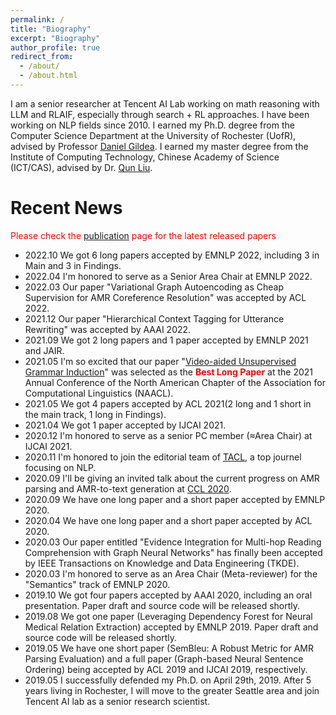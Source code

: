 ```yaml
---
permalink: /
title: "Biography"
excerpt: "Biography"
author_profile: true
redirect_from: 
  - /about/
  - /about.html
---
```


I am a senior researcher at Tencent AI Lab working on math reasoning with LLM and RLAIF, especially through search + RL approaches. I have been working on NLP fields since 2010. I earned my Ph.D. degree from the Computer Science Department at the University of Rochester (UofR), advised by Professor [Daniel Gildea](https://scholar.google.com/citations?user=AAJjmoIAAAAJ&hl=en). I earned my master degree from the Institute of Computing Technology, Chinese Academy of Science (ICT/CAS), advised by Dr. [Qun Liu](https://scholar.google.com.sg/citations?user=2HhiGzcAAAAJ&hl=en).

Recent News
======

<span style="color:red">Please check the [publication](https://freesunshine0316.github.io/publications/) page for the latest released papers</span>

* 2022.10  We got 6 long papers accepted by EMNLP 2022, including 3 in Main and 3 in Findings.
* 2022.04  I'm honored to serve as a Senior Area Chair at EMNLP 2022.
* 2022.03  Our paper "Variational Graph Autoencoding as Cheap Supervision for AMR Coreference Resolution" was accepted by ACL 2022.
* 2021.12  Our paper "Hierarchical Context Tagging for Utterance Rewriting" was accepted by AAAI 2022.
* 2021.09  We got 2 long papers and 1 paper accepted by EMNLP 2021 and JAIR.
* 2021.05  I'm so excited that our paper "[Video-aided Unsupervised Grammar Induction](https://arxiv.org/abs/2104.04369)" was selected as the <span style="color:red"><b>Best Long Paper</b></span> at the 2021 Annual Conference of the North American Chapter of the Association for Computational Linguistics (NAACL).
* 2021.05  We got 4 papers accepted by ACL 2021(2 long and 1 short in the main track, 1 long in Findings).
* 2021.04  We got 1 paper accepted by IJCAI 2021.
* 2020.12  I'm honored to serve as a senior PC member (≈Area Chair) at IJCAI 2021.
* 2020.11  I'm honored to join the editorial team of [TACL](https://www.mitpressjournals.org/loi/tacl), a top journel focusing on NLP.
* 2020.09  I'll be giving an invited talk about the current progress on AMR parsing and AMR-to-text generation at [CCL 2020](http://cips-cl.org/static/CCL2020/frontier.html).
* 2020.09  We have one long paper and a short paper accepted by EMNLP 2020.
* 2020.04  We have one long paper and a short paper accepted by ACL 2020.
* 2020.03  Our paper entitled "Evidence Integration for Multi-hop Reading Comprehension with Graph Neural Networks" has finally been accepted by IEEE Transactions on Knowledge and Data Engineering (TKDE).
* 2020.03  I'm honored to serve as an Area Chair (Meta-reviewer) for the "Semantics" track of EMNLP 2020.
* 2019.10  We got four papers accepted by AAAI 2020, including an oral presentation. Paper draft and source code will be released shortly.
* 2019.08  We got one paper (Leveraging Dependency Forest for Neural Medical Relation Extraction) accepted by EMNLP 2019. Paper draft and source code will be released shortly.
* 2019.05  We have one short paper (SemBleu: A Robust Metric for AMR Parsing Evaluation) and a full paper (Graph-based Neural Sentence Ordering) being accepted by ACL 2019 and IJCAI 2019, respectively.
* 2019.05  I successfully defended my Ph.D. on April 29th, 2019. After 5 years living in Rochester, I will move to the greater Seattle area and join Tencent AI lab as a senior research scientist. 
